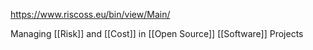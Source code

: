 https://www.riscoss.eu/bin/view/Main/

Managing [[Risk]] and [[Cost]] in [[Open Source]] [[Software]] Projects
